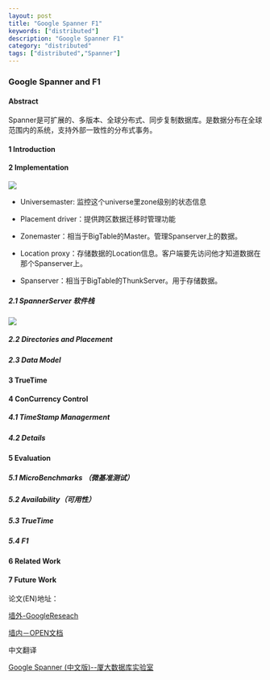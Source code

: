 ```yaml
---
layout: post
title: "Google Spanner F1"
keywords: ["distributed"]
description: "Google Spanner F1"
category: "distributed"
tags: ["distributed","Spanner"]
---
```

### Google Spanner and F1 

#### Abstract

   Spanner是可扩展的、多版本、全球分布式、同步复制数据库。是数据分布在全球范围内的系统，支持外部一致性的分布式事务。

#### 1 Introduction

#### 2 Implementation
![](http://7xla7c.com1.z0.glb.clouddn.com/Spanserver)
* Universemaster: 监控这个universe里zone级别的状态信息

* Placement driver：提供跨区数据迁移时管理功能

* Zonemaster：相当于BigTable的Master。管理Spanserver上的数据。

* Location proxy：存储数据的Location信息。客户端要先访问他才知道数据在那个Spanserver上。

* Spanserver：相当于BigTable的ThunkServer。用于存储数据。

#####  2.1 SpannerServer 软件栈

![](http://7xla7c.com1.z0.glb.clouddn.com/spanner-soft-stack)

#####  2.2 Directories and Placement

#####  2.3 Data Model



#### 3 TrueTime

#### 4 ConCurrency Control

##### 4.1 TimeStamp Managerment

##### 4.2 Details 

#### 5 Evaluation 

##### 5.1 MicroBenchmarks （微基准测试）

##### 5.2 Availability（可用性）

##### 5.3 TrueTime

##### 5.4 F1

#### 6 Related Work

#### 7 Future Work




论文(EN)地址：

[墙外-GoogleReseach](http://research.google.com/archive/spanner.html)

[墙内－OPEN文档](http://www.open-open.com/doc/view/824899e4892a4c8ea33ff04b6742b1d2)

中文翻译

[Google Spanner (中文版)--厦大数据库实验室](http://dblab.xmu.edu.cn/post/google-spanner/#implementation)
